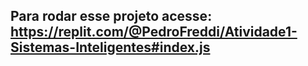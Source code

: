 ## Para rodar esse projeto acesse: https://replit.com/@PedroFreddi/Atividade1-Sistemas-Inteligentes#index.js
